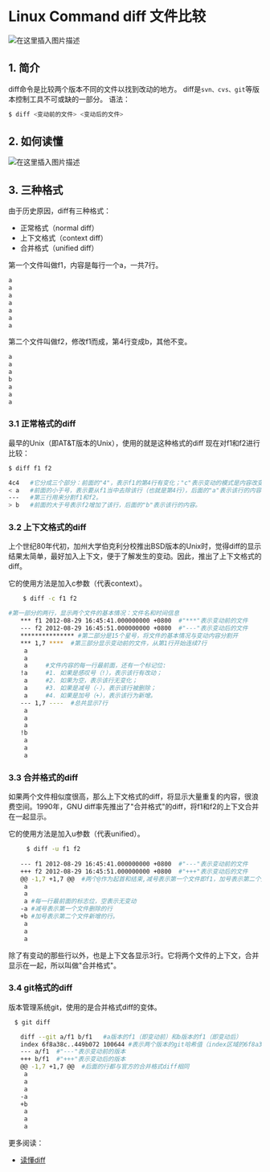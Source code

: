 #  Linux Command  diff 文件比较


![在这里插入图片描述](https://img-blog.csdnimg.cn/3d4a795045ee40c98ca47c90dbd2f7a9.gif#pic_center)


## 1. 简介
diff命令是比较两个版本不同的文件以找到改动的地方。
diff是`svn、cvs、git`等版本控制工具不可或缺的一部分。
语法：

```bash
$ diff <变动前的文件> <变动后的文件>
```
## 2. 如何读懂
![在这里插入图片描述](https://img-blog.csdnimg.cn/20200507230417936.png?x-oss-process=image/watermark,type_ZmFuZ3poZW5naGVpdGk,shadow_10,text_aHR0cHM6Ly9ibG9nLmNzZG4ubmV0L3hpeGloYWhhbGVsZWhlaGU=,size_16,color_FFFFFF,t_70)
## 3. 三种格式

由于历史原因，diff有三种格式：
 - 正常格式（normal diff）
- 上下文格式（context diff）
- 合并格式（unified diff）

第一个文件叫做f1，内容是每行一个a，一共7行。

```bash
a
a
a
a
a
a
a
```

第二个文件叫做f2，修改f1而成，第4行变成b，其他不变。

```bash
a
a
a
b
a
a
a
```
### 3.1 正常格式的diff
最早的Unix（即AT&T版本的Unix），使用的就是这种格式的diff
现在对f1和f2进行比较：

```bash
$ diff f1 f2

4c4   #它分成三个部分：前面的"4"，表示f1的第4行有变化；"c"表示变动的模式是内容改变（change），其他模式还有"增加"（a，代表addition）和"删除"（d，代表deletion）；后面的"4"，表示变动后变成f2的第4行。
< a   #前面的小于号，表示要从f1当中去除该行（也就是第4行），后面的"a"表示该行的内容。
---   #第三行用来分割f1和f2。
> b   #前面的大于号表示f2增加了该行，后面的"b"表示该行的内容。
```
### 3.2 上下文格式的diff

上个世纪80年代初，加州大学伯克利分校推出BSD版本的Unix时，觉得diff的显示结果太简单，最好加入上下文，便于了解发生的变动。因此，推出了上下文格式的diff。

它的使用方法是加入c参数（代表context）。

```bash
    $ diff -c f1 f2

#第一部分的两行，显示两个文件的基本情况：文件名和时间信息
　　*** f1 2012-08-29 16:45:41.000000000 +0800  #"***"表示变动前的文件
　　--- f2 2012-08-29 16:45:51.000000000 +0800  #"---"表示变动后的文件
　　*************** #第二部分是15个星号，将文件的基本情况与变动内容分割开
　　*** 1,7 ****  #第三部分显示变动前的文件，从第1行开始连续7行
　　 a
　　 a
　　 a     #文件内容的每一行最前面，还有一个标记位:
　　!a     #1. 如果是感叹号（!），表示该行有改动；
　　 a     #2. 如果为空，表示该行无变化；
　　 a     #3. 如果是减号（-），表示该行被删除；
　　 a     #4. 如果是加号（+），表示该行为新增。
　　--- 1,7 ----  #总共显示7行
　　 a
　　 a
　　 a
　　!b
　　 a
　　 a
　　 a
```

### 3.3 合并格式的diff

如果两个文件相似度很高，那么上下文格式的diff，将显示大量重复的内容，很浪费空间。1990年，GNU diff率先推出了"合并格式"的diff，将f1和f2的上下文合并在一起显示。

它的使用方法是加入u参数（代表unified）。

```bash
     $ diff -u f1 f2
     
　　--- f1 2012-08-29 16:45:41.000000000 +0800  #"---"表示变动前的文件
　　+++ f2 2012-08-29 16:45:51.000000000 +0800  #"+++"表示变动后的文件
　　@@ -1,7 +1,7 @@  #两个@作为起首和结束,减号表示第一个文件即f1，加号表示第二个文件即f2
　　 a
　　 a
　　 a #每一行最前面的标志位，空表示无变动
　　-a #减号表示第一个文件删除的行
　　+b #加号表示第二个文件新增的行。
　　 a
　　 a
　　 a
```
除了有变动的那些行以外，也是上下文各显示3行。它将两个文件的上下文，合并显示在一起，所以叫做"合并格式"。

### 3.4 git格式的diff

版本管理系统git，使用的是合并格式diff的变体。

```bash
　$ git diff

　　diff --git a/f1 b/f1   #a版本的f1（即变动前）和b版本的f1（即变动后）
　　index 6f8a38c..449b072 100644 #表示两个版本的git哈希值（index区域的6f8a38c对象，与工作目录区域的449b072对象进行比较），最后的六位数字是对象的模式（普通文件，644权限）。
　　--- a/f1  #"---"表示变动前的版本
　　+++ b/f1  #"+++"表示变动后的版本
　　@@ -1,7 +1,7 @@  #后面的行都与官方的合并格式diff相同
　　 a
　　 a
　　 a
　　-a
　　+b
　　 a
　　 a
　　 a
```

更多阅读：

 - [读懂diff](http://www.ruanyifeng.com/blog/2012/08/how_to_read_diff.html)
